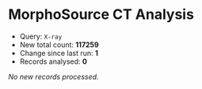 # MorphoSource CT Analysis

* Query: `X-ray`
* New total count: **117259**
* Change since last run: **1**
* Records analysed: **0**

_No new records processed._